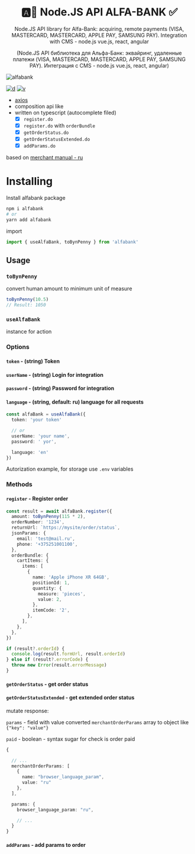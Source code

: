 <h1 align="center">🅰️🏦 Node.JS API ALFA-BANK ✅</h1>
<p align="center">Node.JS API library for Alfa-Bank: acquiring, remote payments (VISA, MASTERCARD, MASTERCARD, APPLE PAY, SAMSUNG PAY). Integration with CMS - node.js vue.js, react, angular</p>

<p align="center">(Node.JS API библиотека для Альфа-Банк: эквайринг, удаленные платежи (VISA, MASTERCARD, MASTERCARD, APPLE PAY, SAMSUNG PAY). Интеграция с CMS - node.js vue.js, react, angular)</p>

<img align="center" alt="alfabank" src="https://github.com/whalest/alfabank/blob/main/assets/main.png?raw=true" />

[![d](https://img.shields.io/npm/dm/alfabank.svg?style=flat-square)](https://npmjs.com/package/alfabank)
[![v](https://img.shields.io/npm/v/alfabank/latest.svg?style=flat-square)](https://npmjs.com/package/alfabank)

- [axios](https://github.com/axios/axios)
- composition api like
- written on typescript (autocomplete filed)
  - [x] `register.do`
  - [x] `register.do` with `orderBundle`
  - [x] `getOrderStatus.do`
  - [x] `getOrderStatusExtended.do`
  - [x] `addParams.do`

based on [merchant manual - ru](https://alfa-biz.by/acquiring/docs/merchantmanual.pdf#page=92)

# Installing

Install alfabank package

```sh
npm i alfabank
# or
yarn add alfabank
```

import

```ts
import { useAlfaBank, toBynPenny } from 'alfabank'
```

## Usage

### `toBynPenny`

convert human amount to minimum unit of measure

```ts
toBynPenny(10.5)
// Result: 1050
```

### `useAlfaBank`

instance for action

### Options

#### `token` - (string) Token

#### `userName` - (string) Login for integration

#### `password` - (string) Password for integration

#### `language` - (string, default: ru) language for all requests

```ts
const alfaBank = useAlfaBank({
  token: 'your token'

  // or
  userName: 'your name',
  password: ' yor',

  language: 'en'
})
```

Autorization example, for storage use `.env` variables

### Methods

#### `register` - Register order

```ts
const result = await alfaBank.register({
  amount: toBynPenny(115 * 2),
  orderNumber: '1234',
  returnUrl: `https://mysite/order/status`,
  jsonParams: {
    email: 'test@mail.ru',
    phone: '+375251001100',
  },
  orderBundle: {
    cartItems: {
      items: [
        {
          name: 'Apple iPhone XR 64GB',
          positionId: 1,
          quantity: {
            measure: 'pieces',
            value: 2,
          },
          itemCode: '2',
        },
      ],
    },
  },
})

if (result?.orderId) {
  console.log(result.formUrl, result.orderId)
} else if (result?.errorCode) {
  throw new Error(result.errorMessage)
}
```

#### `getOrderStatus` - get order status

#### `getOrderStatusExtended` - get extended order status

mutate response:

`params` - field with value converted `merchantOrderParams` array to object like `{"key": "value"}`

`paid` - boolean - syntax sugar for check is order paid

```ts
{

  // ...
  merchantOrderParams: [
    {
      name: "browser_language_param",
      value: "ru"
    },
  ],

  params: {
    browser_language_param: "ru",

    // ...
  }
}
```

#### `addParams` - add params to order
